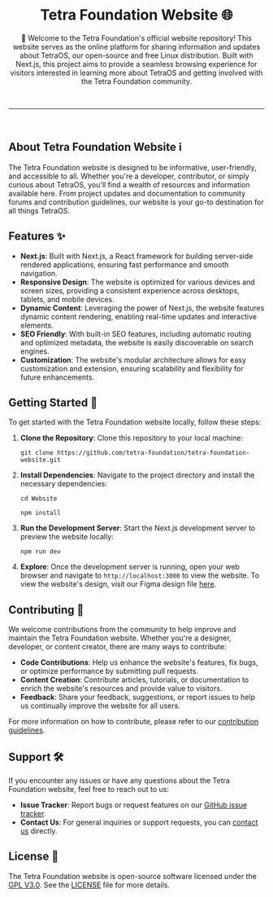 <div align="center">
  
# Tetra Foundation Website 🌐

👋 Welcome to the Tetra Foundation's official website repository! This website serves as the online platform for sharing information and updates about TetraOS, our open-source and free Linux distribution. Built with Next.js, this project aims to provide a seamless browsing experience for visitors interested in learning more about TetraOS and getting involved with the Tetra Foundation community.
</div>

<br>

---

<br>

## About Tetra Foundation Website ℹ️

The Tetra Foundation website is designed to be informative, user-friendly, and accessible to all. Whether you're a developer, contributor, or simply curious about TetraOS, you'll find a wealth of resources and information available here. From project updates and documentation to community forums and contribution guidelines, our website is your go-to destination for all things TetraOS.

## Features ✨

- **Next.js**: Built with Next.js, a React framework for building server-side rendered applications, ensuring fast performance and smooth navigation.
- **Responsive Design**: The website is optimized for various devices and screen sizes, providing a consistent experience across desktops, tablets, and mobile devices.
- **Dynamic Content**: Leveraging the power of Next.js, the website features dynamic content rendering, enabling real-time updates and interactive elements.
- **SEO Friendly**: With built-in SEO features, including automatic routing and optimized metadata, the website is easily discoverable on search engines.
- **Customization**: The website's modular architecture allows for easy customization and extension, ensuring scalability and flexibility for future enhancements.

## Getting Started 🚀

To get started with the Tetra Foundation website locally, follow these steps:

1. **Clone the Repository**: Clone this repository to your local machine:

   ```
   git clone https://github.com/tetra-foundation/tetra-foundation-website.git
   ```

2. **Install Dependencies**: Navigate to the project directory and install the necessary dependencies:

    ```
    cd Website
    ```
    ```
    npm install
    ```
    
3. **Run the Development Server**: Start the Next.js development server to preview the website locally:

   ```
   npm run dev
   ```

4. **Explore**: Once the development server is running, open your web browser and navigate to `http://localhost:3000` to view the website. To view the website's design, visit our Figma design file [here](https://www.figma.com/community/file/1377785963728309228).

## Contributing 🤝

We welcome contributions from the community to help improve and maintain the Tetra Foundation website. Whether you're a designer, developer, or content creator, there are many ways to contribute:

- **Code Contributions**: Help us enhance the website's features, fix bugs, or optimize performance by submitting pull requests.
- **Content Creation**: Contribute articles, tutorials, or documentation to enrich the website's resources and provide value to visitors.
- **Feedback**: Share your feedback, suggestions, or report issues to help us continually improve the website for all users.

For more information on how to contribute, please refer to our [contribution guidelines](docs/CONTRIBUTING.md).

## Support 🛠️

If you encounter any issues or have any questions about the Tetra Foundation website, feel free to reach out to us:

- **Issue Tracker**: Report bugs or request features on our [GitHub issue tracker](https://github.com/TetraOS/Website/issues).
- **Contact Us**: For general inquiries or support requests, you can [contact us](mailto:tetraos.team@gmail.com) directly.

## License 📝

The Tetra Foundation website is open-source software licensed under the [GPL V3.0](LICENSE). See the [LICENSE](LICENSE) file for more details.

   
    

